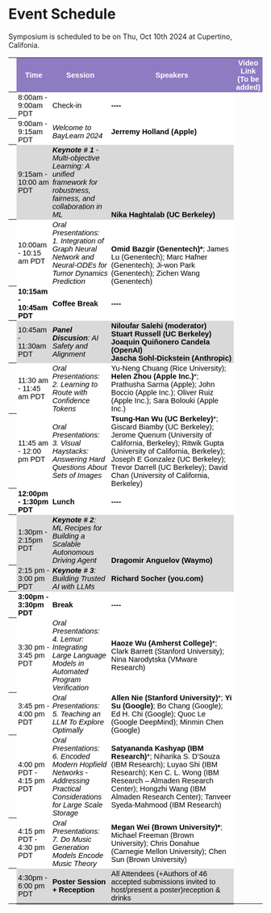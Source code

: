 # Event Schedule
Symposium is scheduled to be on Thu, Oct 10th 2024 at Cupertino, Califonia. 


<meta http-equiv="Content-Type" content="text/html; charset=utf-8"><link type="text/css" rel="stylesheet" href="resources/sheet.css" >
<style type="text/css">.ritz .waffle a { color: inherit; }.ritz .waffle .s0{background-color:#8e7cc3;text-align:center;font-weight:bold;color:#ffffff;font-family:docs-Montserrat,Arial;font-size:11pt;vertical-align:middle;white-space:normal;overflow:hidden;word-wrap:break-word;direction:ltr;padding:2px 3px 2px 3px;}.ritz .waffle .s1{background-color:#ffffff;text-align:left;color:#000000;font-family:docs-Montserrat,Arial;font-size:11pt;vertical-align:middle;white-space:normal;overflow:hidden;word-wrap:break-word;direction:ltr;padding:2px 3px 2px 3px;}.ritz .waffle .s4{background-color:#d9d9d9;text-align:left;color:#000000;font-family:docs-Montserrat,Arial;font-size:11pt;vertical-align:middle;white-space:normal;overflow:hidden;word-wrap:break-word;direction:ltr;padding:2px 3px 2px 3px;}.ritz .waffle .s5{background-color:#d9d9d9;text-align:left;font-style:italic;color:#000000;font-family:docs-Montserrat,Arial;font-size:11pt;vertical-align:middle;white-space:normal;overflow:hidden;word-wrap:break-word;direction:ltr;padding:2px 3px 2px 3px;}.ritz .waffle .s10{border-bottom:3px SOLID #666666;background-color:#d9d9d9;text-align:left;color:#000000;font-family:docs-Montserrat,Arial;font-size:11pt;vertical-align:middle;white-space:normal;overflow:hidden;word-wrap:break-word;direction:ltr;padding:2px 3px 2px 3px;}.ritz .waffle .s3{background-color:#ffffff;text-align:left;font-style:italic;color:#000000;font-family:docs-Montserrat,Arial;font-size:11pt;vertical-align:middle;white-space:normal;overflow:hidden;word-wrap:break-word;direction:ltr;padding:2px 3px 2px 3px;}.ritz .waffle .s7{background-color:#ffffff;text-align:left;color:#000000;font-family:docs-Montserrat,Arial;font-size:11pt;vertical-align:bottom;white-space:normal;overflow:hidden;word-wrap:break-word;direction:ltr;padding:2px 3px 2px 3px;}.ritz .waffle .s9{background-color:#d9d9d9;text-align:left;font-weight:bold;color:#000000;font-family:docs-Montserrat,Arial;font-size:11pt;vertical-align:middle;white-space:nowrap;direction:ltr;padding:2px 3px 2px 3px;}.ritz .waffle .s6{background-color:#d9d9d9;text-align:left;font-weight:bold;color:#000000;font-family:docs-Montserrat,Arial;font-size:11pt;vertical-align:bottom;white-space:nowrap;direction:ltr;padding:2px 3px 2px 3px;}.ritz .waffle .s8{background-color:#d9d9d9;text-align:left;font-weight:bold;color:#000000;font-family:docs-Montserrat,Arial;font-size:11pt;vertical-align:middle;white-space:normal;overflow:hidden;word-wrap:break-word;direction:ltr;padding:2px 3px 2px 3px;}.ritz .waffle .s2{background-color:#ffffff;text-align:left;font-weight:bold;color:#000000;font-family:docs-Montserrat,Arial;font-size:11pt;vertical-align:middle;white-space:normal;overflow:hidden;word-wrap:break-word;direction:ltr;padding:2px 3px 2px 3px;}.ritz .waffle .s11{border-bottom:3px SOLID #666666;background-color:#d9d9d9;text-align:left;font-weight:bold;color:#000000;font-family:docs-Montserrat,Arial;font-size:11pt;vertical-align:middle;white-space:normal;overflow:hidden;word-wrap:break-word;direction:ltr;padding:2px 3px 2px 3px;}</style><div class="ritz grid-container" dir="ltr"><table class="waffle" cellspacing="0" cellpadding="0"><thead>

</thead><tbody><tr style="height: 20px"><th id="1572618201R0" style="height: 20px;" class="row-headers-background"><div class="row-header-wrapper" style="line-height: 20px"></div></th><td class="s0">Time</td><td class="s0">Session</td><td class="s0">Speakers</td><td class="s0" dir="ltr">Video Link (To be added)</td></tr><tr style="height: 20px"><th id="1572618201R1" style="height: 20px;" class="row-headers-background"><div class="row-header-wrapper" style="line-height: 20px"></div></th><td class="s1" dir="ltr">8:00am - 9:00am PDT</td><td class="s1" dir="ltr">Check-in </td><td class="s2" dir="ltr">----</td><td></td></tr><tr style="height: 20px"><th id="1572618201R2" style="height: 20px;" class="row-headers-background"><div class="row-header-wrapper" style="line-height: 20px"></div></th><td class="s1">9:00am - 9:15am PDT</td><td class="s3" dir="ltr">Welcome to BayLearn 2024</td><td class="s2" dir="ltr">Jerremy Holland (Apple)</td><td></td></tr><tr style="height: 20px"><th id="1572618201R3" style="height: 20px;" class="row-headers-background"><div class="row-header-wrapper" style="line-height: 20px"></div></th><td class="s4" dir="ltr">9:15am - 10:00 am PDT</td><td class="s5" dir="ltr"><span style="font-weight:bold;">Keynote # 1 </span>- Multi-objective Learning: A unified framework for robustness, fairness, and collaboration in ML</td><td class="s6" dir="ltr">Nika Haghtalab (UC Berkeley)</td><td></td></tr><tr style="height: 20px"><th id="1572618201R4" style="height: 20px;" class="row-headers-background"><div class="row-header-wrapper" style="line-height: 20px"></div></th><td class="s1" dir="ltr">10:00am - 10:15 am PDT</td><td class="s3" dir="ltr">Oral Presentations:<br>1. Integration of Graph Neural Network and Neural-ODEs for Tumor Dynamics Prediction</td><td class="s7" dir="ltr"><span style="font-weight:bold;">Omid Bazgir (Genentech)*</span>; James Lu (Genentech); Marc Hafner (Genentech); Ji-won Park (Genentech); Zichen Wang (Genentech)</td><td></td></tr><tr style="height: 20px"><th id="1572618201R5" style="height: 20px;" class="row-headers-background"><div class="row-header-wrapper" style="line-height: 20px"></div></th><td class="s2" dir="ltr">10:15am - 10:45am PDT</td><td class="s2" dir="ltr">Coffee Break</td><td class="s2" dir="ltr">----</td><td></td></tr><tr style="height: 20px"><th id="1572618201R6" style="height: 20px;" class="row-headers-background"><div class="row-header-wrapper" style="line-height: 20px"></div></th><td class="s4" dir="ltr">10:45am - 11:30am PDT</td><td class="s5" dir="ltr"><span style="font-weight:bold;">Panel Discusion</span>: AI Safety and Alignment</td><td class="s8" dir="ltr">Niloufar Salehi (moderator)<br>Stuart Russell (UC Berkeley)<br>Joaquin Quiñonero Candela (OpenAI)<br>Jascha Sohl-Dickstein (Anthropic)</td><td></td></tr><tr style="height: 20px"><th id="1572618201R7" style="height: 20px;" class="row-headers-background"><div class="row-header-wrapper" style="line-height: 20px"></div></th><td class="s1" dir="ltr">11:30 am - 11:45 am PDT</td><td class="s3" dir="ltr">Oral Presentations:<br>2. Learning to Route with Confidence Tokens<br></td><td class="s1" dir="ltr">Yu-Neng Chuang (Rice University); <span style="font-weight:bold;">Helen Zhou (Apple Inc.)</span>*; Prathusha Sarma (Apple); John Boccio (Apple Inc.); Oliver Ruiz (Apple Inc.); Sara Bolouki (Apple Inc.)</td><td></td></tr><tr style="height: 20px"><th id="1572618201R8" style="height: 20px;" class="row-headers-background"><div class="row-header-wrapper" style="line-height: 20px"></div></th><td class="s1" dir="ltr">11:45 am - 12:00 pm PDT</td><td class="s3" dir="ltr">Oral Presentations:<br>3. Visual Haystacks: Answering Hard Questions About Sets of Images<br></td><td class="s1" dir="ltr"><span style="font-weight:bold;">Tsung-Han Wu (UC Berkeley)</span>*; Giscard Biamby (UC Berkeley); Jerome Quenum (University of California, Berkeley); Ritwik Gupta (University of California, Berkeley); Joseph E Gonzalez (UC Berkeley); Trevor Darrell (UC Berkeley); David Chan (University of California, Berkeley)</td><td></td></tr><tr style="height: 20px"><th id="1572618201R9" style="height: 20px;" class="row-headers-background"><div class="row-header-wrapper" style="line-height: 20px"></div></th><td class="s2">12:00pm - 1:30pm PDT</td><td class="s2">Lunch</td><td class="s2" dir="ltr">----</td><td></td></tr><tr style="height: 20px"><th id="1572618201R10" style="height: 20px;" class="row-headers-background"><div class="row-header-wrapper" style="line-height: 20px"></div></th><td class="s4">1:30pm - 2:15pm PDT</td><td class="s5" dir="ltr"><span style="font-weight:bold;">Keynote # 2</span>: ML Recipes for Building a Scalable Autonomous Driving Agent</td><td class="s6" dir="ltr">Dragomir Anguelov (Waymo)</td><td></td></tr><tr style="height: 20px"><th id="1572618201R11" style="height: 20px;" class="row-headers-background"><div class="row-header-wrapper" style="line-height: 20px"></div></th><td class="s4">2:15 pm - 3:00 pm PDT</td><td class="s5" dir="ltr"><span style="font-weight:bold;">Keynote # 3</span>: Building Trusted AI with LLMs</td><td class="s9" dir="ltr">Richard Socher (you.com)</td><td></td></tr><tr style="height: 20px"><th id="1572618201R12" style="height: 20px;" class="row-headers-background"><div class="row-header-wrapper" style="line-height: 20px"></div></th><td class="s2" dir="ltr">3:00pm - 3:30pm PDT</td><td class="s2">Break</td><td class="s2" dir="ltr">----</td><td></td></tr><tr style="height: 20px"><th id="1572618201R13" style="height: 20px;" class="row-headers-background"><div class="row-header-wrapper" style="line-height: 20px"></div></th><td class="s1" dir="ltr">3:30 pm - 3:45 pm PDT</td><td class="s3" dir="ltr">Oral Presentations:<br>4. Lemur: Integrating Large Language Models in Automated Program Verification<br></td><td class="s1" dir="ltr"><span style="font-weight:bold;">Haoze Wu (Amherst College)</span>*; Clark Barrett (Stanford University); Nina Narodytska (VMware Research)</td><td></td></tr><tr style="height: 20px"><th id="1572618201R14" style="height: 20px;" class="row-headers-background"><div class="row-header-wrapper" style="line-height: 20px"></div></th><td class="s1" dir="ltr">3:45 pm - 4:00 pm PDT</td><td class="s3" dir="ltr">Oral Presentations:<br>5. Teaching an LLM To Explore Optimally<br></td><td class="s1" dir="ltr"><span style="font-weight:bold;">Allen Nie (Stanford University)</span>*; <span style="font-weight:bold;">Yi Su (Google)</span>; Bo Chang (Google); Ed H. Chi (Google); Quoc Le (Google DeepMind); Minmin Chen (Google)</td><td></td></tr><tr style="height: 20px"><th id="1572618201R15" style="height: 20px;" class="row-headers-background"><div class="row-header-wrapper" style="line-height: 20px"></div></th><td class="s1" dir="ltr">4:00 pm PDT - 4:15 pm PDT</td><td class="s3" dir="ltr">Oral Presentations:<br>6. Encoded Modern Hopfield Networks - Addressing Practical Considerations for Large Scale Storage<br></td><td class="s1" dir="ltr"><span style="font-weight:bold;">Satyananda Kashyap (IBM Research)</span>*; Niharika S. D&#39;Souza (IBM Research); Luyao Shi (IBM Research); Ken C. L. Wong (IBM Research – Almaden Research Center); Hongzhi Wang (IBM Almaden Research Center); Tanveer Syeda-Mahmood (IBM Research)</td><td></td></tr><tr style="height: 20px"><th id="1572618201R16" style="height: 20px;" class="row-headers-background"><div class="row-header-wrapper" style="line-height: 20px"></div></th><td class="s1" dir="ltr">4:15 pm PDT - 4:30 pm PDT</td><td class="s3" dir="ltr">Oral Presentations:<br>7. Do Music Generation Models Encode Music Theory</td><td class="s1" dir="ltr"><span style="font-weight:bold;">Megan Wei (Brown University)*</span>; Michael Freeman (Brown University); Chris Donahue (Carnegie Mellon University); Chen Sun (Brown University)</td><td></td></tr><tr style="height: 20px"><th id="1572618201R17" style="height: 20px;" class="row-headers-background"><div class="row-header-wrapper" style="line-height: 20px"></div></th><td class="s10" dir="ltr">4:30pm - 6:00 pm PDT</td><td class="s11">Poster Session + Reception</td><td class="s10" dir="ltr">All Attendees (+Authors of 46 accepted submissions invited to host/present a poster)reception &amp; drinks</td><td></td></tr></tbody></table></div>